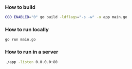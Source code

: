 ### How to build

```sh
CGO_ENABLED="0" go build -ldflags="-s -w" -o app main.go
```

### How to run locally

```sh
go run main.go
```

### How to run in a server
```sh
./app -listen 0.0.0.0:80
```

